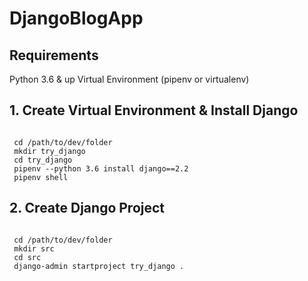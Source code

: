 # DjangoBlogApp
 
## Requirements
Python 3.6 & up
Virtual Environment (pipenv or virtualenv)

## 1. Create Virtual Environment & Install Django
<code>
 cd /path/to/dev/folder
 mkdir try_django
 cd try_django
 pipenv --python 3.6 install django==2.2
 pipenv shell
</code>

## 2. Create Django Project
<code>
 cd /path/to/dev/folder
 mkdir src
 cd src
 django-admin startproject try_django .
</code>
